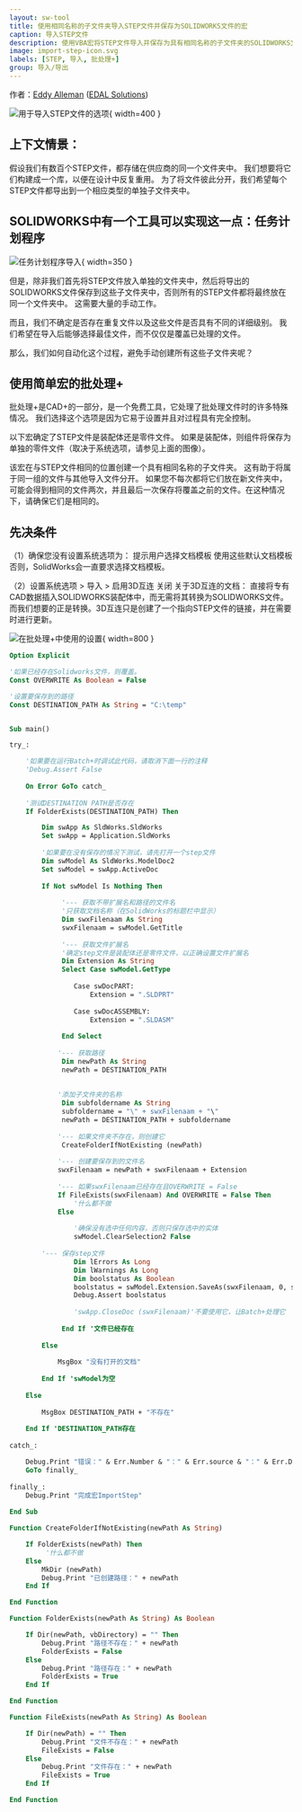 ```yaml
---
layout: sw-tool
title: 使用相同名称的子文件夹导入STEP文件并保存为SOLIDWORKS文件的宏
caption: 导入STEP文件
description: 使用VBA宏将STEP文件导入并保存为具有相同名称的子文件夹的SOLIDWORKS文件。
image: import-step-icon.svg
labels: [STEP, 导入, 批处理+]
group: 导入/导出
---
```

作者：[Eddy Alleman](https://www.linkedin.com/in/eddyalleman/) ([EDAL Solutions](https://www.edalsolutions.be/index.php/en/))

![用于导入STEP文件的选项](import-step-options.png){ width=400 }

## 上下文情景：

假设我们有数百个STEP文件，都存储在供应商的同一个文件夹中。
我们想要将它们构建成一个库，以便在设计中反复重用。
为了将文件彼此分开，我们希望每个STEP文件都导出到一个相应类型的单独子文件夹中。

## SOLIDWORKS中有一个工具可以实现这一点：任务计划程序

![任务计划程序导入](task-scheduler-import.png){ width=350 }

但是，除非我们首先将STEP文件放入单独的文件夹中，然后将导出的SOLIDWORKS文件保存到这些子文件夹中，否则所有的STEP文件都将最终放在同一个文件夹中。
这需要大量的手动工作。

而且，我们不确定是否存在重复文件以及这些文件是否具有不同的详细级别。
我们希望在导入后能够选择最佳文件，而不仅仅是覆盖已处理的文件。

那么，我们如何自动化这个过程，避免手动创建所有这些子文件夹呢？

## 使用简单宏的批处理+

批处理+是CAD+的一部分，是一个免费工具，它处理了批处理文件时的许多特殊情况。
我们选择这个选项是因为它易于设置并且对过程具有完全控制。

以下宏确定了STEP文件是装配体还是零件文件。
如果是装配体，则组件将保存为单独的零件文件（取决于系统选项，请参见上面的图像）。

该宏在与STEP文件相同的位置创建一个具有相同名称的子文件夹。
这有助于将属于同一组的文件与其他导入文件分开。
如果您不每次都将它们放在新文件夹中，可能会得到相同的文件两次，并且最后一次保存将覆盖之前的文件。在这种情况下，请确保它们是相同的。

## 先决条件

（1）确保您没有设置系统选项为：
    提示用户选择文档模板
    使用这些默认文档模板
否则，SolidWorks会一直要求选择文档模板。

（2）设置系统选项 > 导入 > 启用3D互连 关闭
    关于3D互连的文档：
    直接将专有CAD数据插入SOLIDWORKS装配体中，而无需将其转换为SOLIDWORKS文件。
    而我们想要的正是转换。3D互连只是创建了一个指向STEP文件的链接，并在需要时进行更新。

![在批处理+中使用的设置](batch-plus-settings.png){ width=800 }

~~~ vb
Option Explicit

'如果已经存在Solidworks文件，则覆盖。
Const OVERWRITE As Boolean = False

'设置要保存到的路径
Const DESTINATION_PATH As String = "C:\temp"


Sub main()

try_:

    '如果要在运行Batch+时调试此代码，请取消下面一行的注释
    'Debug.Assert False
    
    On Error GoTo catch_
    
    '测试DESTINATION PATH是否存在
    If FolderExists(DESTINATION_PATH) Then

        Dim swApp As SldWorks.SldWorks
        Set swApp = Application.SldWorks
        
        '如果要在没有保存的情况下测试，请先打开一个step文件
        Dim swModel As SldWorks.ModelDoc2
        Set swModel = swApp.ActiveDoc
        
        If Not swModel Is Nothing Then
                    
             '--- 获取不带扩展名和路径的文件名
             '只获取文档名称（在SolidWorks的标题栏中显示）
             Dim swxFilenaam As String
             swxFilenaam = swModel.GetTitle
             
             '--- 获取文件扩展名
             '确定step文件是装配体还是零件文件，以正确设置文件扩展名
             Dim Extension As String
             Select Case swModel.GetType
                
                Case swDocPART:
                    Extension = ".SLDPRT"
                
                Case swDocASSEMBLY:
                    Extension = ".SLDASM"
                    
             End Select
            
            '--- 获取路径
             Dim newPath As String
             newPath = DESTINATION_PATH
          
             
            '添加子文件夹的名称
             Dim subfoldername As String            
             subfoldername = "\" + swxFilenaam + "\"
             newPath = DESTINATION_PATH + subfoldername    
            
            '--- 如果文件夹不存在，则创建它
             CreateFolderIfNotExisting (newPath)
            
            '--- 创建要保存到的文件名
            swxFilenaam = newPath + swxFilenaam + Extension
            
            '--- 如果swxFilenaam已经存在且OVERWRITE = False
            If FileExists(swxFilenaam) And OVERWRITE = False Then
                '什么都不做
            Else
        
                '确保没有选中任何内容，否则只保存选中的实体
                swModel.ClearSelection2 False
        
        '--- 保存step文件
                Dim lErrors As Long
                Dim lWarnings As Long
                Dim boolstatus As Boolean
                boolstatus = swModel.Extension.SaveAs(swxFilenaam, 0, swSaveAsOptions_e.swSaveAsOptions_Silent, Nothing, lErrors, lWarnings)
                Debug.Assert boolstatus
                                      
                'swApp.CloseDoc (swxFilenaam)'不要使用它，让Batch+处理它
             
             End If '文件已经存在
             
        Else
            
            MsgBox "没有打开的文档"
            
        End If 'swModel为空
    
    Else
    
        MsgBox DESTINATION_PATH + "不存在"
        
    End If 'DESTINATION_PATH存在
    
catch_:

    Debug.Print "错误：" & Err.Number & "：" & Err.source & "：" & Err.Description
    GoTo finally_
    
finally_:
    Debug.Print "完成宏ImportStep"
    
End Sub

Function CreateFolderIfNotExisting(newPath As String)

    If FolderExists(newPath) Then
         '什么都不做
    Else
        MkDir (newPath)
        Debug.Print "已创建路径：" + newPath
    End If

End Function

Function FolderExists(newPath As String) As Boolean

    If Dir(newPath, vbDirectory) = "" Then
        Debug.Print "路径不存在：" + newPath
        FolderExists = False
    Else
        Debug.Print "路径存在：" + newPath
        FolderExists = True
    End If

End Function

Function FileExists(newPath As String) As Boolean

    If Dir(newPath) = "" Then
        Debug.Print "文件不存在：" + newPath
        FileExists = False
    Else
        Debug.Print "文件存在：" + newPath
        FileExists = True
    End If

End Function

~~~